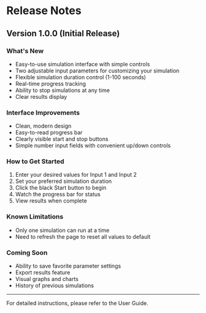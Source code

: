 # Release Notes

## Version 1.0.0 (Initial Release)

### What's New
- Easy-to-use simulation interface with simple controls
- Two adjustable input parameters for customizing your simulation
- Flexible simulation duration control (1-100 seconds)
- Real-time progress tracking
- Ability to stop simulations at any time
- Clear results display

### Interface Improvements
- Clean, modern design
- Easy-to-read progress bar
- Clearly visible start and stop buttons
- Simple number input fields with convenient up/down controls

### How to Get Started
1. Enter your desired values for Input 1 and Input 2
2. Set your preferred simulation duration
3. Click the black Start button to begin
4. Watch the progress bar for status
5. View results when complete

### Known Limitations
- Only one simulation can run at a time
- Need to refresh the page to reset all values to default

### Coming Soon
- Ability to save favorite parameter settings
- Export results feature
- Visual graphs and charts
- History of previous simulations

---

For detailed instructions, please refer to the User Guide.
